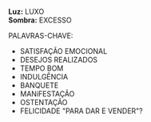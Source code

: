 **Luz:** LUXO  
**Sombra:** EXCESSO

PALAVRAS-CHAVE:
- SATISFAÇÃO EMOCIONAL
- DESEJOS REALIZADOS
- TEMPO BOM
- INDULGÊNCIA
- BANQUETE
- MANiFESTAÇÃO
- OSTENTAÇÃO
- FELICIDADE "PARA DAR E VENDER"?